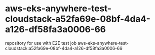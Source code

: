 # aws-eks-anywhere-test-cloudstack-a52fa69e-08bf-4da4-a126-df58fa3a0006-66
repository for use with E2E test job aws-eks-anywhere-test-cloudstack:a52fa69e-08bf-4da4-a126-df58fa3a0006-66
